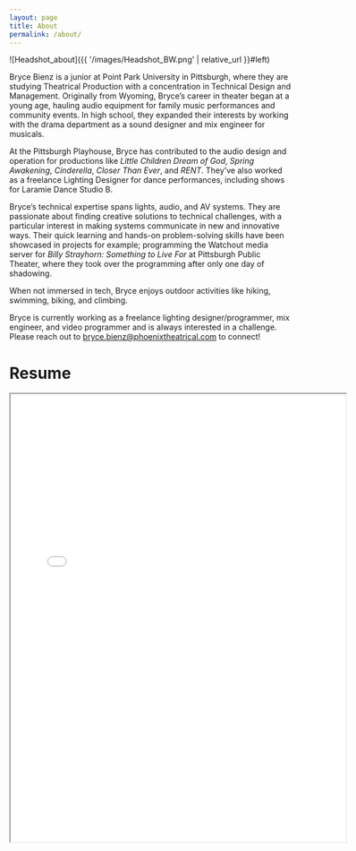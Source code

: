 ```yaml
---
layout: page
title: About
permalink: /about/
---
```


![Headshot_about]({{ '/images/Headshot_BW.png' | relative_url }}#left)

Bryce Bienz is a junior at Point Park University in Pittsburgh, where they are studying Theatrical Production with a concentration in Technical Design and Management. Originally from Wyoming, Bryce’s career in theater began at a young age, hauling audio equipment for family music performances and community events. In high school, they expanded their interests by working with the drama department as a sound designer and mix engineer for musicals.

At the Pittsburgh Playhouse, Bryce has contributed to the audio design and operation for productions like *Little Children Dream of God*, *Spring Awakening*, *Cinderella*, *Closer Than Ever*, and *RENT*. They’ve also worked as a freelance Lighting Designer for dance performances, including shows for Laramie Dance Studio B.

Bryce’s technical expertise spans lights, audio, and AV systems. They are passionate about finding creative solutions to technical challenges, with a particular interest in making systems communicate in new and innovative ways. Their quick learning and hands-on problem-solving skills have been showcased in projects for example; programming the Watchout media server for *Billy Strayhorn: Something to Live For* at Pittsburgh Public Theater, where they took over the programming after only one day of shadowing.

When not immersed in tech, Bryce enjoys outdoor activities like hiking, swimming, biking, and climbing.

Bryce is currently working as a freelance lighting designer/programmer, mix engineer, and video programmer and is always interested in a challenge. Please reach out to <a href="mailto:bryce.bienz@phoenixtheatrical.com">bryce.bienz@phoenixtheatrical.com</a> to connect!

# Resume
<iframe src="{{ '/PDFs/BryceBienz_Resume.pdf' | relative_url }}" width="600" height="800" allow="autoplay"></iframe>